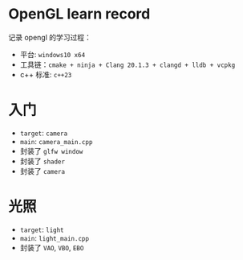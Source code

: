 # OpenGL learn record

记录 opengl 的学习过程：
+ 平台: `windows10 x64`
+ 工具链：`cmake + ninja + Clang 20.1.3 + clangd + lldb + vcpkg`
+ c++ 标准: `c++23`

# 入门
+ `target`: `camera`
+ `main`: `camera_main.cpp`
+ 封装了 `glfw window`
+ 封装了 `shader`
+ 封装了 `camera`

# 光照
+ `target`: `light`
+ `main`: `light_main.cpp`
+ 封装了 `VAO`, `VBO`, `EBO`